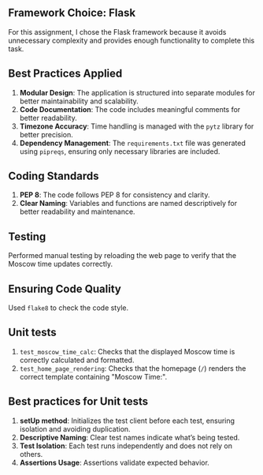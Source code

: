 ## Framework Choice: Flask

For this assignment, I chose the Flask framework because it avoids unnecessary complexity 
and provides enough functionality to complete this task.

## Best Practices Applied

1. **Modular Design**: The application is structured into separate modules for better maintainability and scalability.
2. **Code Documentation**: The code includes meaningful comments for better readability.
3. **Timezone Accuracy**: Time handling is managed with the `pytz` library for better precision.
4. **Dependency Management**: The `requirements.txt` file was generated using `pipreqs`, ensuring only necessary libraries are included.

## Coding Standards

1. **PEP 8**: The code follows PEP 8 for consistency and clarity.
2. **Clear Naming**: Variables and functions are named descriptively for better readability and maintenance.

## Testing

Performed manual testing by reloading the web page to verify that the Moscow time updates correctly.

## Ensuring Code Quality
Used `flake8` to check the code style.

## Unit tests

1. `test_moscow_time_calc`: Checks that the displayed Moscow time is correctly calculated and formatted.
2. `test_home_page_rendering`: Checks that the homepage (`/`) renders the correct template containing "Moscow Time:".

## Best practices for Unit tests

1. **setUp method**: Initializes the test client before each test, ensuring isolation and avoiding duplication.
2. **Descriptive Naming**: Clear test names indicate what’s being tested.
3. **Test Isolation**: Each test runs independently and does not rely on others.
4. **Assertions Usage**: Assertions validate expected behavior.